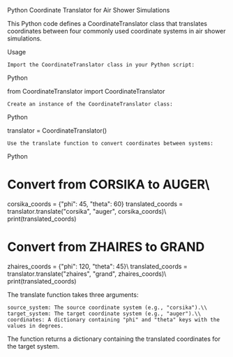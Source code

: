 Python Coordinate Translator for Air Shower Simulations

This Python code defines a CoordinateTranslator class that translates coordinates between four commonly used coordinate systems in air shower simulations.

Usage

    Import the CoordinateTranslator class in your Python script:

Python

from CoordinateTranslator import CoordinateTranslator

    Create an instance of the CoordinateTranslator class:

Python

translator = CoordinateTranslator()


    Use the translate function to convert coordinates between systems:

Python

# Convert from CORSIKA to AUGER\\
corsika_coords = {"phi": 45, "theta": 60}
translated_coords = translator.translate("corsika", "auger", corsika_coords)\\
print(translated_coords)

# Convert from ZHAIRES to GRAND
zhaires_coords = {"phi": 120, "theta": 45}\\
translated_coords = translator.translate("zhaires", "grand", zhaires_coords)\\
print(translated_coords)

The translate function takes three arguments:

    source_system: The source coordinate system (e.g., "corsika").\\
    target_system: The target coordinate system (e.g., "auger").\\
    coordinates: A dictionary containing "phi" and "theta" keys with the values in degrees.

The function returns a dictionary containing the translated coordinates for the target system.
